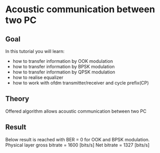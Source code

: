 Acoustic communication between two PC
==========================

Goal
----

In this tutorial you will learn:

-   how to transfer information by OOK modulation
-   how to transfer information by BPSK modulation
-   how to transfer information by QPSK modulation
-   how to realise equalizer
- 	how to work with ofdm transmitter/receiver and cycle prefix(CP)

Theory
------

Offered algorithm allows acoustic communication between two PC 


Result
------

Below result is reached with BER = 0 for OOK and BPSK modulation.
Physical layer gross bitrate = 1600 [bits/s]
Net bitrate = 1327 [bits/s]